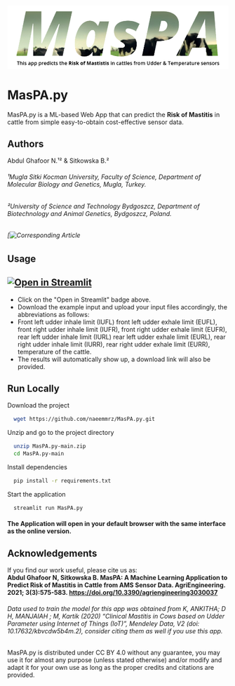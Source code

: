 
![Logo](https://github.com/naeemmrz/MasPA.py/blob/main/MasPA_logo.png?raw=true)

    
# MasPA.py

MasPA.py is a ML-based Web App that can predict the **Risk of Mastitis** in cattle from simple easy-to-obtain cost-effective sensor data.

## Authors

Abdul Ghafoor N.¹² & Sitkowska B.²
###### ¹Mugla Sitki Kocman University, Faculty of Science, Department of Molecular Biology and Genetics, Mugla, Turkey.
###### ²University of Science and Technology Bydgoszcz, Department of Biotechnology and Animal Genetics, Bydgoszcz, Poland.
###### [![Corresponding Article](https://doi.org/10.3390/agriengineering3030037)

 

  
## Usage
## [![Open in Streamlit](https://static.streamlit.io/badges/streamlit_badge_black_white.svg)](https://share.streamlit.io/naeemmrz/maspa.py/main/MasPA.py)
- Click on the "Open in Streamlit" badge above. 
- Download the example input and upload your input files accordingly, the abbreviations as follows: 
- Front left udder inhale limit (IUFL) front left udder exhale limit (EUFL), front right udder inhale limit (IUFR), front right udder exhale limit (EUFR), rear left udder inhale limit (IURL) rear left udder exhale limit (EURL), rear right udder inhale limit (IURR), rear right udder exhale limit (EURR), temperature of the cattle.
- The results will automatically show up, a download link will also be provided.

  
## Run Locally

Download the project

```bash
  wget https://github.com/naeemmrz/MasPA.py.git
```

Unzip and go to the project directory

```bash
  unzip MasPA.py-main.zip
  cd MasPA.py-main
```

Install dependencies

```bash
  pip install -r requirements.txt
```

Start the application

```bash
  streamlit run MasPA.py
```

#### The Application will open in your default browser with the same interface as the online version.

  
## Acknowledgements
If you find our work useful, please cite us as:\
**Abdul Ghafoor N, Sitkowska B. MasPA: A Machine Learning Application to Predict Risk of Mastitis in Cattle from AMS Sensor Data. AgriEngineering. 2021; 3(3):575-583. https://doi.org/10.3390/agriengineering3030037**

###### Data used to train the model for this app was obtained from *K, ANKITHA; D H, MANJAIAH ; M, Kartik (2020) “Clinical Mastitis in Cows based on Udder Parameter using Internet of Things (IoT)”, Mendeley Data, V2 (doi: 10.17632/kbvcdw5b4m.2)*, consider citing them as well if you use this app.

MasPA.py is distributed under CC BY 4.0 without any guarantee, you may use it for almost any purpose (unless stated otherwise) and/or modify and adapt it for your own use as long as the proper credits and citations are provided.
